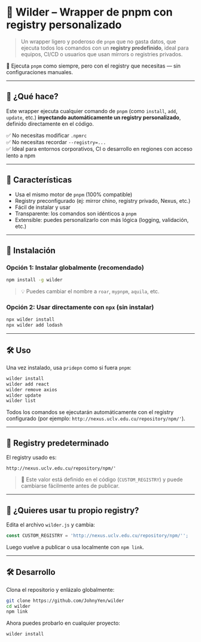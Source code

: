 # 🐺 Wilder – Wrapper de pnpm con registry personalizado

> Un wrapper ligero y poderoso de `pnpm` que no gasta datos, que ejecuta todos los comandos con un **registry predefinido**, ideal para equipos, CI/CD o usuarios que usan mirrors o registries privados. 

🚀 Ejecuta `pnpm` como siempre, pero con el registry que necesitas — sin configuraciones manuales.

---

## 🌟 ¿Qué hace?

Este wrapper ejecuta cualquier comando de `pnpm` (como `install`, `add`, `update`, etc.) **inyectando automáticamente un registry personalizado**, definido directamente en el código.

✅ No necesitas modificar `.npmrc`  
✅ No necesitas recordar `--registry=...`  
✅ Ideal para entornos corporativos, CI o desarrollo en regiones con acceso lento a npm

---

## 🔧 Características

- Usa el mismo motor de `pnpm` (100% compatible)
- Registry preconfigurado (ej: mirror chino, registry privado, Nexus, etc.)
- Fácil de instalar y usar
- Transparente: los comandos son idénticos a `pnpm`
- Extensible: puedes personalizarlo con más lógica (logging, validación, etc.)

---

## 🚀 Instalación

### Opción 1: Instalar globalmente (recomendado)

```bash
npm install -g wilder
```

> 💡 Puedes cambiar el nombre a `roar`, `mypnpm`, `aquila`, etc.

### Opción 2: Usar directamente con `npx` (sin instalar)

```bash
npx wilder install
npx wilder add lodash
```

---

## 🛠️ Uso

Una vez instalado, usa `pridepn` como si fuera `pnpm`:

```bash
wilder install
wilder add react
wilder remove axios
wilder update
wilder list
```

Todos los comandos se ejecutarán automáticamente con el registry configurado (por ejemplo: `http://nexus.uclv.edu.cu/repository/npm/'`).

---

## 🔐 Registry predeterminado

El registry usado es:

```
http://nexus.uclv.edu.cu/repository/npm/'
```

> 📌 Este valor está definido en el código (`CUSTOM_REGISTRY`) y puede cambiarse fácilmente antes de publicar.

---

## 🧩 ¿Quieres usar tu propio registry?

Edita el archivo `wilder.js` y cambia:

```js
const CUSTOM_REGISTRY = 'http://nexus.uclv.edu.cu/repository/npm/'';
```

Luego vuelve a publicar o usa localmente con `npm link`.

---

## 🛠️ Desarrollo

Clona el repositorio y enlázalo globalmente:

```bash
git clone https://github.com/JohnyYen/wilder
cd wilder
npm link
```

Ahora puedes probarlo en cualquier proyecto:

```bash
wilder install
```

